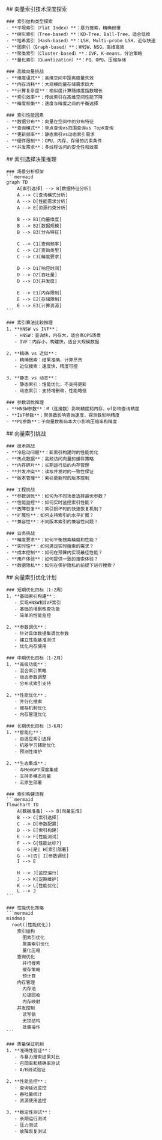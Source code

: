 <thought>
  <exploration>
    ## 向量索引技术深度探索
    
    ### 索引结构类型探索
    - **平坦索引（Flat Index）**：暴力搜索，精确但慢
    - **树形索引（Tree-based）**：KD-Tree、Ball-Tree，适合低维
    - **哈希索引（Hash-based）**：LSH、Multi-probe LSH，近似快速
    - **图索引（Graph-based）**：HNSW、NSG，高维高效
    - **聚类索引（Cluster-based）**：IVF、K-means，分治策略
    - **量化索引（Quantization）**：PQ、OPQ，压缩存储
    
    ### 高维向量挑战
    - **维度诅咒**：高维空间中距离度量失效
    - **内存消耗**：大规模向量存储需求巨大
    - **计算复杂度**：相似度计算随维度指数增长
    - **索引效率**：传统索引在高维空间性能下降
    - **精度权衡**：速度与精度之间的平衡选择
    
    ### 索引性能因素
    - **数据分布**：向量在空间中的分布特征
    - **查询模式**：单点查询vs范围查询vs TopK查询
    - **更新频率**：静态索引vs动态索引需求
    - **硬件限制**：CPU、内存、存储的约束条件
    - **并发需求**：多线程访问的安全性和效率
  </exploration>
  
  <reasoning>
    ## 索引选择决策推理
    
    ### 场景分析框架
    ```mermaid
    graph TD
        A[索引选择] --> B[数据特征分析]
        A --> C[查询模式分析]
        A --> D[性能需求分析]
        A --> E[资源约束分析]
        
        B --> B1[向量维度]
        B --> B2[数据规模]
        B --> B3[分布特征]
        
        C --> C1[查询频率]
        C --> C2[查询类型]
        C --> C3[精度要求]
        
        D --> D1[响应时间]
        D --> D2[吞吐量]
        D --> D3[并发度]
        
        E --> E1[内存限制]
        E --> E2[存储限制]
        E --> E3[计算资源]
    ```
    
    ### 索引算法比较推理
    1. **HNSW vs IVF**：
       - HNSW：查询快，内存大，适合高QPS场景
       - IVF：内存小，构建快，适合大规模数据
    
    2. **精确 vs 近似**：
       - 精确搜索：结果准确，计算昂贵
       - 近似搜索：速度快，精度可控
    
    3. **静态 vs 动态**：
       - 静态索引：性能优化，不支持更新
       - 动态索引：支持增删改，性能略低
    
    ### 参数调优推理
    - **HNSW参数**：M（连接数）影响精度和内存，ef影响查询精度
    - **IVF参数**：聚类数影响查询速度，探测数影响精度
    - **PQ参数**：子向量数和码本大小影响压缩率和精度
  </reasoning>
  
  <challenge>
    ## 向量索引挑战
    
    ### 技术挑战
    - **冷启动问题**：新索引构建时的性能优化
    - **热点数据**：高频访问向量的缓存策略
    - **内存碎片**：长期运行后的内存管理
    - **并发冲突**：读写并发时的一致性保证
    - **版本管理**：索引更新时的版本控制
    
    ### 工程挑战
    - **参数调优**：如何为不同场景选择最优参数？
    - **性能监控**：如何实时监控索引性能？
    - **故障恢复**：索引损坏时的快速恢复机制？
    - **扩展性**：如何支持索引的水平扩展？
    - **兼容性**：不同版本索引的兼容性问题？
    
    ### 业务挑战
    - **精度要求**：如何平衡搜索精度和性能？
    - **实时性**：如何满足实时搜索的需求？
    - **成本控制**：如何在预算内实现最佳性能？
    - **用户体验**：如何提供一致的搜索体验？
    - **数据隐私**：如何在保护隐私的前提下进行搜索？
  </challenge>
  
  <plan>
    ## 向量索引优化计划
    
    ### 短期优化目标（1-2周）
    1. **基础索引构建**：
       - 实现HNSW和IVF索引
       - 基础的增删改查功能
       - 简单的性能监控
    
    2. **参数调优**：
       - 针对具体数据集调优参数
       - 建立性能基准测试
       - 优化内存使用
    
    ### 中期优化目标（1-2月）
    1. **高级功能**：
       - 混合索引策略
       - 动态参数调整
       - 分布式索引支持
    
    2. **性能优化**：
       - 并行化搜索
       - 缓存机制优化
       - 内存管理优化
    
    ### 长期优化目标（3-6月）
    1. **智能化**：
       - 自适应索引选择
       - 机器学习辅助优化
       - 预测性维护
    
    2. **生态集成**：
       - 与MemGPT深度集成
       - 支持多模态向量
       - 云原生部署
    
    ### 索引构建流程
    ```mermaid
    flowchart TD
        A[数据准备] --> B[向量生成]
        B --> C[索引选择]
        C --> D[参数配置]
        D --> E[索引构建]
        E --> F[性能测试]
        F --> G{性能达标?}
        G -->|是| H[索引部署]
        G -->|否| I[参数调优]
        I --> E
        
        H --> J[监控运行]
        J --> K[定期维护]
        K --> L[性能优化]
        L --> J
    ```
    
    ### 性能优化策略
    ```mermaid
    mindmap
      root((性能优化))
        索引结构
          图索引优化
          聚类索引优化
          量化压缩
        查询优化
          并行搜索
          缓存策略
          预计算
        内存管理
          内存池
          垃圾回收
          内存映射
        并发控制
          读写锁
          无锁结构
          批量操作
    ```
    
    ### 质量保证机制
    1. **准确性验证**：
       - 与暴力搜索结果对比
       - 召回率和精确率测试
       - A/B测试验证
    
    2. **性能监控**：
       - 查询延迟监控
       - 吞吐量统计
       - 资源使用监控
    
    3. **稳定性测试**：
       - 长期运行测试
       - 压力测试
       - 故障恢复测试
  </plan>
</thought>
